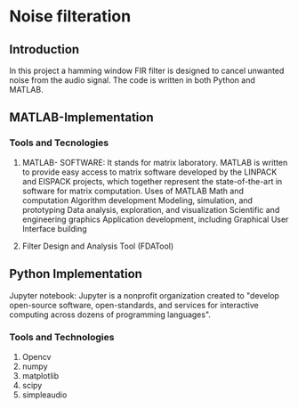# Noise filteration
## Introduction
In this project a hamming window FIR filter is designed to cancel unwanted noise from the audio signal. The code is written in both Python and MATLAB.

## MATLAB-Implementation 
### Tools and Tecnologies
1. MATLAB- SOFTWARE: It stands for matrix laboratory. MATLAB is written to provide easy access to matrix software developed by the LINPACK and EISPACK projects, which together represent the state-of-the-art in software for matrix computation.
Uses of MATLAB
Math and computation
Algorithm development
Modeling, simulation, and prototyping
Data analysis, exploration, and visualization
Scientific and engineering graphics
Application development, including Graphical User Interface building

2. Filter Design and Analysis Tool (FDATool) 

## Python Implementation
Jupyter notebook: Jupyter is a nonprofit organization created to "develop open-source software, open-standards, and services for interactive computing across dozens of programming languages". 

### Tools and Technologies
1. Opencv
2. numpy
3. matplotlib
4. scipy
5. simpleaudio




